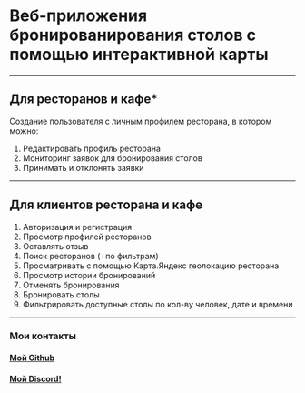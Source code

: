 # Веб-приложения бронированирования столов с помощью интерактивной карты

---
## Для ресторанов и кафе*

Создание пользователя с личным профилем ресторана, в котором можно:

1. Редактировать профиль ресторана
2. Мониторинг заявок для бронирования столов
3. Принимать и отклонять заявки

---
## Для клиентов ресторана и кафе

1. Авторизация и регистрация
2. Просмотр профилей ресторанов
3. Оставлять отзыв
4. Поиск ресторанов (+по фильтрам)
5. Просматривать с помощью Карта.Яндекс геолокацию ресторана
6. Просмотр истории бронирований
7. Отменять бронирования
8. Бронировать столы
9. Фильтрировать доступные столы по кол-ву человек, дате и времени

---
### Мои контакты
#### [Мой Github](https://github.com/Fallsw0rd)
#### [Мой Discord!](https://discordapp.com/users/573143926442295306/ )